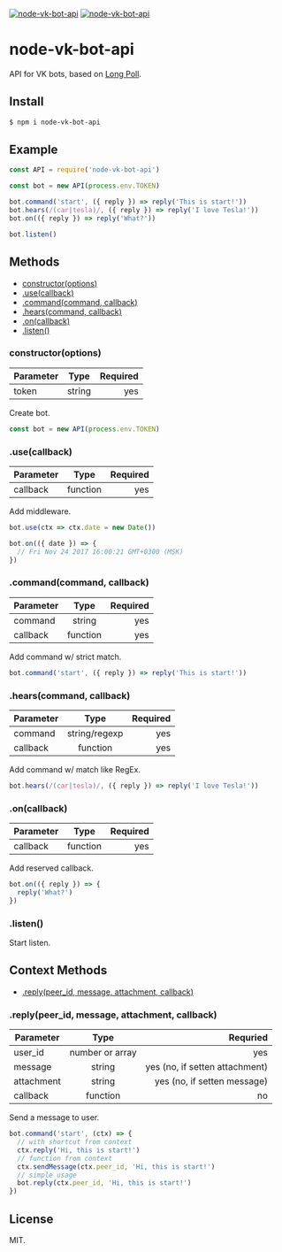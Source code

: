 [![node-vk-bot-api](https://img.shields.io/npm/v/node-vk-bot-api.svg?style=flat-square)](https://www.npmjs.com/package/node-vk-bot-api/)
[![node-vk-bot-api](https://img.shields.io/badge/code%20style-standard-brightgreen.svg?style=flat-square)](http://standardjs.com/)

# node-vk-bot-api

API for VK bots, based on [Long Poll](https://vk.com/dev/using_longpoll).

## Install

```sh
$ npm i node-vk-bot-api
```

## Example

```javascript
const API = require('node-vk-bot-api')

const bot = new API(process.env.TOKEN)

bot.command('start', ({ reply }) => reply('This is start!'))
bot.hears(/(car|tesla)/, ({ reply }) => reply('I love Tesla!'))
bot.on(({ reply }) => reply('What?'))

bot.listen()
```

## Methods

* [constructor(options)](#constructoroptions)
* [.use(callback)](#usecallback)
* [.command(command, callback)](#commandcommand-callback)
* [.hears(command, callback)](#hearscommand-callback)
* [.on(callback)](#oncallback)
* [.listen()](#listen)

### constructor(options)

| Parameter  | Type      | Required  |
|:-----------|:---------:| ---------:|
| token      | string    | yes       |

Create bot.

```javascript
const bot = new API(process.env.TOKEN)
```

### .use(callback)

| Parameter  | Type      | Required  |
| -----------|:---------:| ---------:|
| callback   | function  | yes       |

Add middleware.

```js
bot.use(ctx => ctx.date = new Date())

bot.on(({ date }) => {
  // Fri Nov 24 2017 16:00:21 GMT+0300 (MSK)
})
```

### .command(command, callback)

| Parameter  | Type      | Required  |
| -----------|:---------:| ---------:|
| command    | string    | yes       |
| callback   | function  | yes       |

Add command w/ strict match.

```javascript
bot.command('start', ({ reply }) => reply('This is start!'))
```

### .hears(command, callback)

| Parameter  | Type      | Required  |
| -----------|:---------:| ---------:|
| command    | string/regexp | yes   |
| callback   | function  | yes       |

Add command w/ match like RegEx.

```javascript
bot.hears(/(car|tesla)/, ({ reply }) => reply('I love Tesla!'))
```

### .on(callback)

| Parameter  | Type      | Required  |
|:-----------|:---------:| ---------:|
| callback   | function  | yes       |

Add reserved callback.

```javascript
bot.on(({ reply }) => {
  reply('What?')
})
```

### .listen()

Start listen.

## Context Methods

* [.reply(peer_id, message, attachment, callback)](#replypeer_id-message-attachment-callback)

### .reply(peer_id, message, attachment, callback)


| Parameter  | Type             | Requried  |
| -----------|:----------------:| ---------:|
| user_id     | number or array  | yes       |
| message    | string           | yes (no, if setten attachment)   |
| attachment | string           | yes (no, if setten message)      |
| callback   | function         | no        |

Send a message to user.

```javascript
bot.command('start', (ctx) => {
  // with shortcut from context
  ctx.reply('Hi, this is start!')
  // function from context
  ctx.sendMessage(ctx.peer_id, 'Hi, this is start!')
  // simple usage
  bot.reply(ctx.peer_id, 'Hi, this is start!')
})
```

## License

MIT.
